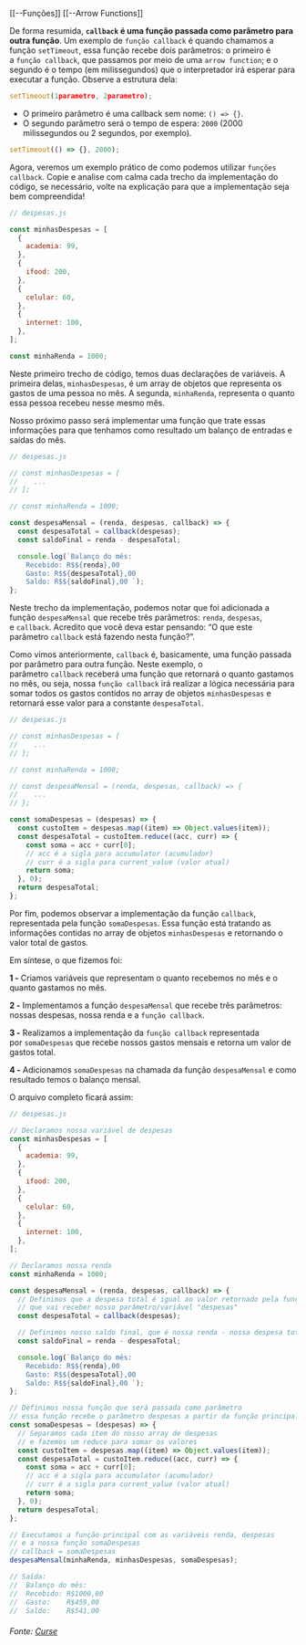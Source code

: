 [[--Funções]]
[[--Arrow Functions]]


De forma resumida, **`callback` é uma função passada como parâmetro para outra função**. Um exemplo de `função callback` é quando chamamos a função `setTimeout`, essa função recebe dois parâmetros: o primeiro é a `função callback`, que passamos por meio de uma `arrow function`; e o segundo é o tempo (em milissegundos) que o interpretador irá esperar para executar a função. Observe a estrutura dela:

```js
setTimeout(1parametro, 2parametro);
```

-   O primeiro parâmetro é uma callback sem nome: `() => {}`.
-   O segundo parâmetro será o tempo de espera: `2000` (2000 milissegundos ou 2 segundos, por exemplo).

```js
setTimeout(() => {}, 2000);
```

Agora, veremos um exemplo prático de como podemos utilizar `funções callback`. Copie e analise com calma cada trecho da implementação do código, se necessário, volte na explicação para que a implementação seja bem compreendida!

```js
// despesas.js

const minhasDespesas = [
  {
    academia: 99,
  },
  {
    ifood: 200,
  },
  {
    celular: 60,
  },
  {
    internet: 100,
  },
];

const minhaRenda = 1000;
```

Neste primeiro trecho de código, temos duas declarações de variáveis. A primeira delas, `minhasDespesas`, é um array de objetos que representa os gastos de uma pessoa no mês. A segunda, `minhaRenda`, representa o quanto essa pessoa recebeu nesse mesmo mês.

Nosso próximo passo será implementar uma função que trate essas informações para que tenhamos como resultado um balanço de entradas e saídas do mês.

```js
// despesas.js

// const minhasDespesas = [
//    ...
// ];

// const minhaRenda = 1000;

const despesaMensal = (renda, despesas, callback) => {
  const despesaTotal = callback(despesas);
  const saldoFinal = renda - despesaTotal;

  console.log(`Balanço do mês:
    Recebido: R$${renda},00
    Gasto: R$${despesaTotal},00
    Saldo: R$${saldoFinal},00 `);
};
```

Neste trecho da implementação, podemos notar que foi adicionada a função `despesaMensal` que recebe três parâmetros: `renda`, `despesas`, e `callback`. Acredito que você deva estar pensando: “O que este parâmetro `callback` está fazendo nesta função?”.

Como vimos anteriormente, `callback` é, basicamente, uma função passada por parâmetro para outra função. Neste exemplo, o parâmetro `callback` receberá uma função que retornará o quanto gastamos no mês, ou seja, nossa `função callback` irá realizar a lógica necessária para somar todos os gastos contidos no array de objetos `minhasDespesas` e retornará esse valor para a constante `despesaTotal`.

```js
// despesas.js

// const minhasDespesas = [
//    ...
// ];

// const minhaRenda = 1000;

// const despesaMensal = (renda, despesas, callback) => {
//    ...
// };

const somaDespesas = (despesas) => {
  const custoItem = despesas.map((item) => Object.values(item));
  const despesaTotal = custoItem.reduce((acc, curr) => {
    const soma = acc + curr[0];
    // acc é a sigla para accumulator (acumulador)
    // curr é a sigla para current_value (valor atual)
    return soma;
  }, 0);
  return despesaTotal;
};
```

Por fim, podemos observar a implementação da função `callback`, representada pela função `somaDespesas`. Essa função está tratando as informações contidas no array de objetos `minhasDespesas` e retornando o valor total de gastos.

Em síntese, o que fizemos foi:

**1 -** Criamos variáveis que representam o quanto recebemos no mês e o quanto gastamos no mês.

**2 -** Implementamos a função `despesaMensal` que recebe três parâmetros: nossas despesas, nossa renda e a `função callback`.

**3 -** Realizamos a implementação da `função callback` representada por `somaDespesas` que recebe nossos gastos mensais e retorna um valor de gastos total.

**4 -** Adicionamos `somaDespesas` na chamada da função `despesaMensal` e como resultado temos o balanço mensal.

O arquivo completo ficará assim:

```js
// despesas.js

// Declaramos nossa variável de despesas
const minhasDespesas = [
  {
    academia: 99,
  },
  {
    ifood: 200,
  },
  {
    celular: 60,
  },
  {
    internet: 100,
  },
];

// Declaramos nossa renda
const minhaRenda = 1000;

const despesaMensal = (renda, despesas, callback) => {
  // Definimos que a despesa total é igual ao valor retornado pela função callback (que é o parâmetro da nossa função)
  // que vai receber nosso parâmetro/variável "despesas"
  const despesaTotal = callback(despesas);

  // Definimos nosso saldo final, que é nossa renda - nossa despesa total
  const saldoFinal = renda - despesaTotal;

  console.log(`Balanço do mês:
    Recebido: R$${renda},00
    Gasto: R$${despesaTotal},00
    Saldo: R$${saldoFinal},00 `);
};

// Definimos nossa função que será passada como parâmetro
// essa função recebe o parâmetro despesas a partir da função principal despesaMensal
const somaDespesas = (despesas) => {
  // Separamos cada item do nosso array de despesas
  // e fazemos um reduce para somar os valores
  const custoItem = despesas.map((item) => Object.values(item));
  const despesaTotal = custoItem.reduce((acc, curr) => {
    const soma = acc + curr[0];
    // acc é a sigla para accumulator (acumulador)
    // curr é a sigla para current_value (valor atual)
    return soma;
  }, 0);
  return despesaTotal;
};

// Executamos a função principal com as variáveis renda, despesas
// e a nossa função somaDespesas
// callback = somaDespesas
despesaMensal(minhaRenda, minhasDespesas, somaDespesas);

// Saída:
//  Balanço do mês:
//  Recebido: R$1000,00
//  Gasto:    R$459,00
//  Saldo:    R$541,00
```

###### Fonte: [Curse](https://app.betrybe.com/learn/course/5e938f69-6e32-43b3-9685-c936530fd326/module/095ebb0d-1932-4d37-933b-9e1d721646fb/section/8ac6fde1-3393-44aa-908d-7cee814f89db/day/698331ce-d7b0-4d92-8c92-7281f556f1bf/lesson/d4986e25-8fa0-4c10-bf90-7efdcb8d1818)